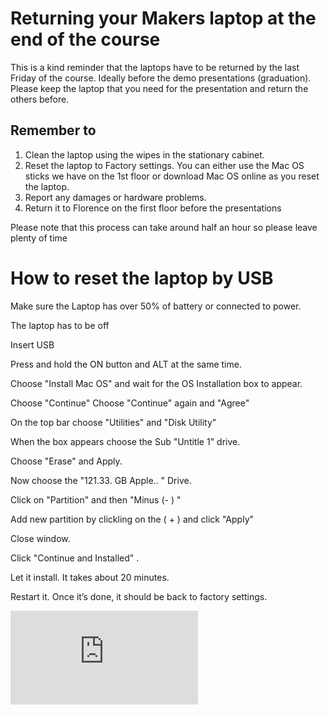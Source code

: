 # Returning your Makers laptop at the end of the course

This is a kind reminder that the laptops have to be returned by the last Friday of the course.  Ideally before the demo presentations (graduation). Please keep the laptop that you need for the presentation and return the others before.

## Remember to

1. Clean the laptop using the wipes in the stationary cabinet.
2. Reset the laptop to Factory settings. You can either use the Mac OS sticks we have on the 1st floor or download Mac OS online as you reset the laptop.
3. Report any damages or hardware problems.
4. Return it to Florence on the first floor before the presentations

Please note that this process can take around half an hour so please leave plenty of time

# How to reset the laptop by USB

Make sure the Laptop has over 50% of battery or connected to power.

The laptop has to be off

Insert USB

Press and hold the ON button and ALT at the same time.

Choose "Install Mac OS"  and wait for the OS Installation box to appear.

Choose "Continue"
Choose "Continue" again and "Agree"

On the top bar choose "Utilities" and "Disk Utility"

When the box appears choose the  Sub "Untitle 1" drive.

Choose "Erase" and Apply.

Now choose the "121.33. GB Apple.. " Drive.

Click on "Partition" and then  "Minus (- ) "

Add new partition by clickling on the  ( + ) and click "Apply"

Close window.

Click "Continue and Installed" .

Let it install. It takes about 20 minutes.

Restart it. Once it’s done, it should be back to factory settings.


![Tracking pixel](https://githubanalytics.herokuapp.com/course/pills/returning_your_makers_laptop.md)
